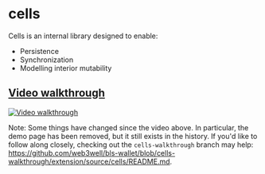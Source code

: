 # cells

Cells is an internal library designed to enable:
- Persistence
- Synchronization
- Modelling interior mutability

## [Video walkthrough](https://www.youtube.com/watch?v=0BwxE_EUcug)

[![Video walkthrough](https://img.youtube.com/vi/0BwxE_EUcug/0.jpg)](https://www.youtube.com/watch?v=0BwxE_EUcug)

Note: Some things have changed since the video above. In particular, the demo
page has been removed, but it still exists in the history. If you'd like to
follow along closely, checking out the `cells-walkthrough` branch may help:
https://github.com/web3well/bls-wallet/blob/cells-walkthrough/extension/source/cells/README.md.

